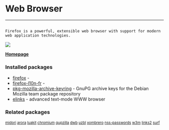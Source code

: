 # Web Browser

____

```

Firefox is a powerful, extensible web browser with support for modern
web application technologies.

```

![](https://screenshots.debian.net/thumbnail/firefox/)


 **[Homepage]()**

### Installed packages

* [firefox](https://packages.debian.org/jessie/firefox) - 
* [firefox-l10n-fr](https://packages.debian.org/jessie/firefox-l10n-fr) - 
* [pkg-mozilla-archive-keyring](https://packages.debian.org/jessie/pkg-mozilla-archive-keyring) - GnuPG archive keys for the Debian Mozilla team package repository
* [elinks](https://packages.debian.org/jessie/elinks) - advanced text-mode WWW browser

### Related packages

<sub> [midori](https://packages.debian.org/jessie/midori) [arora](https://packages.debian.org/jessie/arora) [luakit](https://packages.debian.org/jessie/luakit) [chromium](https://packages.debian.org/jessie/chromium) [qupzilla](https://packages.debian.org/jessie/qupzilla) [dwb](https://packages.debian.org/jessie/dwb) [uzbl](https://packages.debian.org/jessie/uzbl) [xombrero](https://packages.debian.org/jessie/xombrero) [nss-passwords](https://packages.debian.org/jessie/nss-passwords) [w3m](https://packages.debian.org/jessie/w3m) [links2](https://packages.debian.org/jessie/links2) [surf](https://packages.debian.org/jessie/surf)  </sub>
